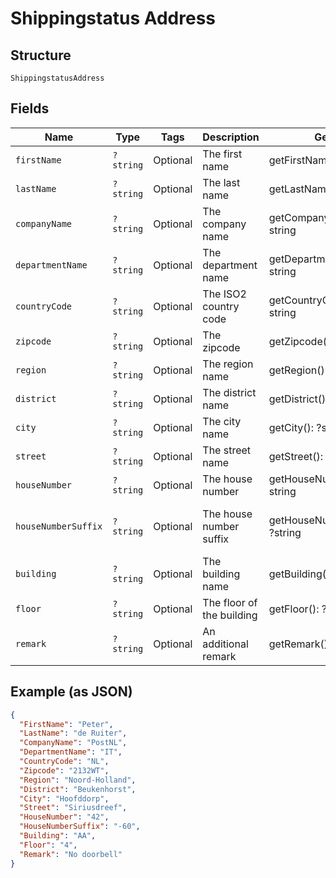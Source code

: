 
# Shippingstatus Address

## Structure

`ShippingstatusAddress`

## Fields

| Name | Type | Tags | Description | Getter | Setter |
|  --- | --- | --- | --- | --- | --- |
| `firstName` | `?string` | Optional | The first name | getFirstName(): ?string | setFirstName(?string firstName): void |
| `lastName` | `?string` | Optional | The last name | getLastName(): ?string | setLastName(?string lastName): void |
| `companyName` | `?string` | Optional | The company name | getCompanyName(): ?string | setCompanyName(?string companyName): void |
| `departmentName` | `?string` | Optional | The department name | getDepartmentName(): ?string | setDepartmentName(?string departmentName): void |
| `countryCode` | `?string` | Optional | The ISO2 country code | getCountryCode(): ?string | setCountryCode(?string countryCode): void |
| `zipcode` | `?string` | Optional | The zipcode | getZipcode(): ?string | setZipcode(?string zipcode): void |
| `region` | `?string` | Optional | The region name | getRegion(): ?string | setRegion(?string region): void |
| `district` | `?string` | Optional | The district name | getDistrict(): ?string | setDistrict(?string district): void |
| `city` | `?string` | Optional | The city name | getCity(): ?string | setCity(?string city): void |
| `street` | `?string` | Optional | The street name | getStreet(): ?string | setStreet(?string street): void |
| `houseNumber` | `?string` | Optional | The house number | getHouseNumber(): ?string | setHouseNumber(?string houseNumber): void |
| `houseNumberSuffix` | `?string` | Optional | The house number suffix | getHouseNumberSuffix(): ?string | setHouseNumberSuffix(?string houseNumberSuffix): void |
| `building` | `?string` | Optional | The building name | getBuilding(): ?string | setBuilding(?string building): void |
| `floor` | `?string` | Optional | The floor of the building | getFloor(): ?string | setFloor(?string floor): void |
| `remark` | `?string` | Optional | An additional remark | getRemark(): ?string | setRemark(?string remark): void |

## Example (as JSON)

```json
{
  "FirstName": "Peter",
  "LastName": "de Ruiter",
  "CompanyName": "PostNL",
  "DepartmentName": "IT",
  "CountryCode": "NL",
  "Zipcode": "2132WT",
  "Region": "Noord-Holland",
  "District": "Beukenhorst",
  "City": "Hoofddorp",
  "Street": "Siriusdreef",
  "HouseNumber": "42",
  "HouseNumberSuffix": "-60",
  "Building": "AA",
  "Floor": "4",
  "Remark": "No doorbell"
}
```

